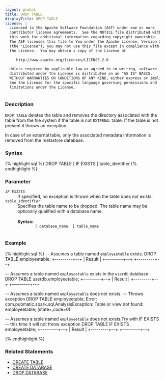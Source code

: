 ```yaml
---
layout: global
title: DROP TABLE
displayTitle: DROP TABLE
license: |
  Licensed to the Apache Software Foundation (ASF) under one or more
  contributor license agreements.  See the NOTICE file distributed with
  this work for additional information regarding copyright ownership.
  The ASF licenses this file to You under the Apache License, Version 2.0
  (the "License"); you may not use this file except in compliance with
  the License.  You may obtain a copy of the License at
 
     http://www.apache.org/licenses/LICENSE-2.0
 
  Unless required by applicable law or agreed to in writing, software
  distributed under the License is distributed on an "AS IS" BASIS,
  WITHOUT WARRANTIES OR CONDITIONS OF ANY KIND, either express or implied.
  See the License for the specific language governing permissions and
  limitations under the License.
---
```


### Description

`DROP TABLE` deletes the table and removes the directory associated with the table from the file system
if the table is not `EXTERNAL` table. If the table is not present it throws an exception.

In case of an external table, only the associated metadata information is removed from the metastore database.

### Syntax
{% highlight sql %}
DROP TABLE [ IF EXISTS ] table_identifier
{% endhighlight %}

### Parameter
<dl>
  <dt><code><em>IF EXISTS</em></code></dt>
  <dd>
     If specified, no exception is thrown when the table does not exists.
  </dd>
  <dt><code><em>table_identifier</em></code></dt>
  <dd>
    Specifies the table name to be dropped. The table name may be optionally qualified with a database name.<br><br>
    <b>Syntax:</b>
      <code>
        [ database_name. ] table_name
      </code>
  </dd>
</dl>

### Example
{% highlight sql %}
-- Assumes a table named `employeetable` exists.
DROP TABLE employeetable;
+---------+--+
| Result  |
+---------+--+
+---------+--+

-- Assumes a table named `employeetable` exists in the `userdb` database
DROP TABLE userdb.employeetable;
+---------+--+
| Result  |
+---------+--+
+---------+--+

-- Assumes a table named `employeetable` does not exists.
-- Throws exception
DROP TABLE employeetable;
Error: com.pubmatic.spark.sql.AnalysisException: Table or view not found: employeetable;
(state=,code=0)

-- Assumes a table named `employeetable` does not exists,Try with IF EXISTS
-- this time it will not throw exception
DROP TABLE IF EXISTS employeetable;
+---------+--+
| Result  |
+---------+--+
+---------+--+

{% endhighlight %}

### Related Statements
- [CREATE TABLE](sql-ref-syntax-ddl-create-table.html)
- [CREATE DATABASE](sql-ref-syntax-ddl-create-database.html)
- [DROP DATABASE](sql-ref-syntax-ddl-drop-database.html)


